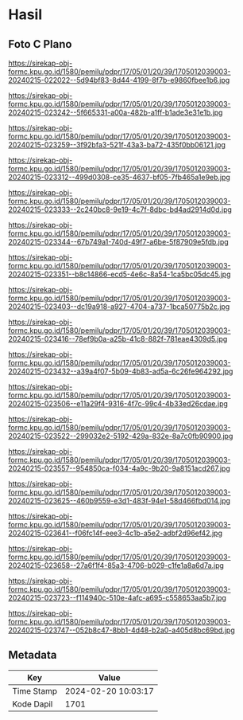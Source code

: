 # Hasil

## Foto C Plano

https://sirekap-obj-formc.kpu.go.id/1580/pemilu/pdpr/17/05/01/20/39/1705012039003-20240215-022022--5d94bf83-8d44-4199-8f7b-e9860fbee1b6.jpg

https://sirekap-obj-formc.kpu.go.id/1580/pemilu/pdpr/17/05/01/20/39/1705012039003-20240215-023242--5f665331-a00a-482b-a1ff-b1ade3e31e1b.jpg

https://sirekap-obj-formc.kpu.go.id/1580/pemilu/pdpr/17/05/01/20/39/1705012039003-20240215-023259--3f92bfa3-521f-43a3-ba72-435f0bb06121.jpg

https://sirekap-obj-formc.kpu.go.id/1580/pemilu/pdpr/17/05/01/20/39/1705012039003-20240215-023312--499d0308-ce35-4637-bf05-7fb465a1e9eb.jpg

https://sirekap-obj-formc.kpu.go.id/1580/pemilu/pdpr/17/05/01/20/39/1705012039003-20240215-023333--2c240bc8-9e19-4c7f-8dbc-bd4ad2914d0d.jpg

https://sirekap-obj-formc.kpu.go.id/1580/pemilu/pdpr/17/05/01/20/39/1705012039003-20240215-023344--67b749a1-740d-49f7-a6be-5f87909e5fdb.jpg

https://sirekap-obj-formc.kpu.go.id/1580/pemilu/pdpr/17/05/01/20/39/1705012039003-20240215-023351--b8c14866-ecd5-4e6c-8a54-1ca5bc05dc45.jpg

https://sirekap-obj-formc.kpu.go.id/1580/pemilu/pdpr/17/05/01/20/39/1705012039003-20240215-023403--dc19a918-a927-4704-a737-1bca50775b2c.jpg

https://sirekap-obj-formc.kpu.go.id/1580/pemilu/pdpr/17/05/01/20/39/1705012039003-20240215-023416--78ef9b0a-a25b-41c8-882f-781eae4309d5.jpg

https://sirekap-obj-formc.kpu.go.id/1580/pemilu/pdpr/17/05/01/20/39/1705012039003-20240215-023432--a39a4f07-5b09-4b83-ad5a-6c26fe964292.jpg

https://sirekap-obj-formc.kpu.go.id/1580/pemilu/pdpr/17/05/01/20/39/1705012039003-20240215-023506--e11a29f4-9316-4f7c-99c4-4b33ed26cdae.jpg

https://sirekap-obj-formc.kpu.go.id/1580/pemilu/pdpr/17/05/01/20/39/1705012039003-20240215-023522--299032e2-5192-429a-832e-8a7c0fb90900.jpg

https://sirekap-obj-formc.kpu.go.id/1580/pemilu/pdpr/17/05/01/20/39/1705012039003-20240215-023557--954850ca-f034-4a9c-9b20-9a8151acd267.jpg

https://sirekap-obj-formc.kpu.go.id/1580/pemilu/pdpr/17/05/01/20/39/1705012039003-20240215-023625--460b9559-e3d1-483f-94e1-58d466fbd014.jpg

https://sirekap-obj-formc.kpu.go.id/1580/pemilu/pdpr/17/05/01/20/39/1705012039003-20240215-023641--f06fc14f-eee3-4c1b-a5e2-adbf2d96ef42.jpg

https://sirekap-obj-formc.kpu.go.id/1580/pemilu/pdpr/17/05/01/20/39/1705012039003-20240215-023658--27a6f1f4-85a3-4706-b029-c1fe1a8a6d7a.jpg

https://sirekap-obj-formc.kpu.go.id/1580/pemilu/pdpr/17/05/01/20/39/1705012039003-20240215-023723--f114940c-510e-4afc-a695-c558653aa5b7.jpg

https://sirekap-obj-formc.kpu.go.id/1580/pemilu/pdpr/17/05/01/20/39/1705012039003-20240215-023747--052b8c47-8bb1-4d48-b2a0-a405d8bc69bd.jpg


## Metadata

| Key        | Value               |
| ---------- | ------------------- |
| Time Stamp | 2024-02-20 10:03:17 |
| Kode Dapil | 1701                |



